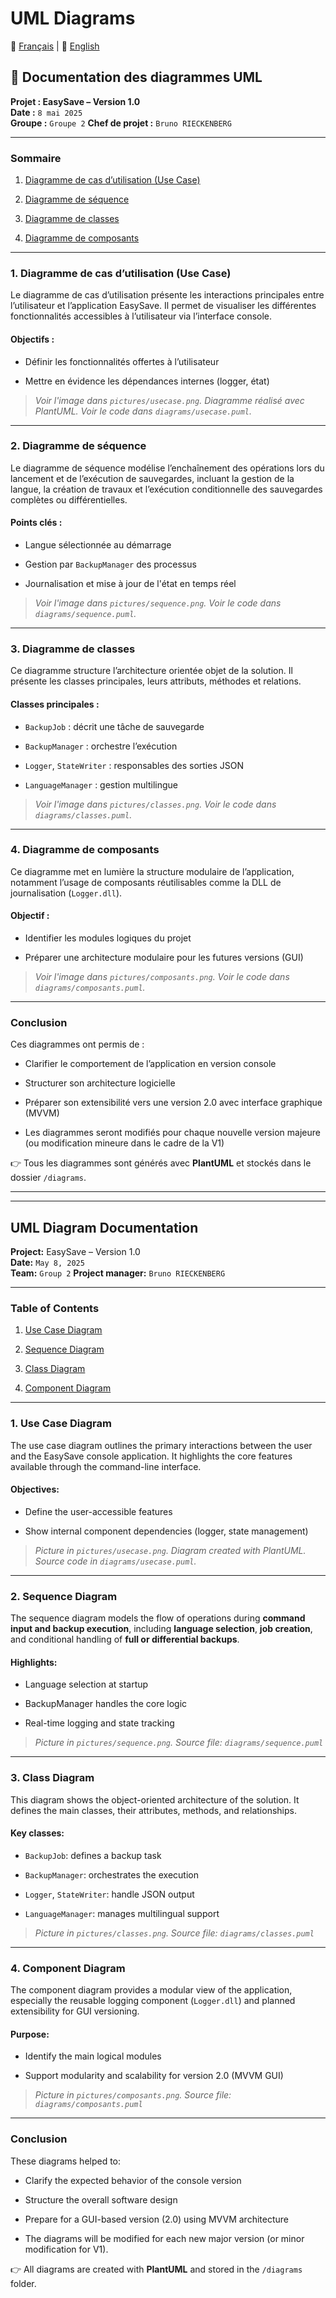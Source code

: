 # UML Diagrams

📘 [Français](#documentation-des-diagrammes-UML) | 📙 [English](#uml-diagram-documentation)

## 🧾 Documentation des diagrammes UML

**Projet : EasySave – Version 1.0**  
**Date :** `8 mai 2025`  
**Groupe :** `Groupe 2`
**Chef de projet :** `Bruno RIECKENBERG`

---

### Sommaire

1. [Diagramme de cas d’utilisation (Use Case)](#1-diagramme-de-cas-dutilisation-use-case)
    
2. [Diagramme de séquence](#2-diagramme-de-s%C3%A9quence)
    
3. [Diagramme de classes](#3-diagramme-de-classes)
    
4. [Diagramme de composants](#4-diagramme-de-composants)
    

---

### 1. Diagramme de cas d’utilisation (Use Case)

Le diagramme de cas d’utilisation présente les interactions principales entre l’utilisateur et l’application EasySave. Il permet de visualiser les différentes fonctionnalités accessibles à l’utilisateur via l’interface console.

#### Objectifs :

- Définir les fonctionnalités offertes à l’utilisateur
    
- Mettre en évidence les dépendances internes (logger, état)
    

> _Voir l'image dans `pictures/usecase.png`._
> _Diagramme réalisé avec PlantUML. Voir le code dans `diagrams/usecase.puml`._

---

### 2. Diagramme de séquence

Le diagramme de séquence modélise l’enchaînement des opérations lors du lancement et de l’exécution de sauvegardes, incluant la gestion de la langue, la création de travaux et l’exécution conditionnelle des sauvegardes complètes ou différentielles.

#### Points clés :

- Langue sélectionnée au démarrage
    
- Gestion par `BackupManager` des processus
    
- Journalisation et mise à jour de l'état en temps réel
    

> _Voir l'image dans `pictures/sequence.png`._
> _Voir le code dans `diagrams/sequence.puml`._

---

### 3. Diagramme de classes

Ce diagramme structure l’architecture orientée objet de la solution. Il présente les classes principales, leurs attributs, méthodes et relations.

#### Classes principales :

- `BackupJob` : décrit une tâche de sauvegarde
    
- `BackupManager` : orchestre l’exécution
    
- `Logger`, `StateWriter` : responsables des sorties JSON
    
- `LanguageManager` : gestion multilingue
    

> _Voir l'image dans `pictures/classes.png`._
> _Voir le code dans `diagrams/classes.puml`._

---

### 4. Diagramme de composants

Ce diagramme met en lumière la structure modulaire de l’application, notamment l’usage de composants réutilisables comme la DLL de journalisation (`Logger.dll`).

#### Objectif :

- Identifier les modules logiques du projet
    
- Préparer une architecture modulaire pour les futures versions (GUI)
    

> _Voir l'image dans `pictures/composants.png`._
> _Voir le code dans `diagrams/composants.puml`._

---

### Conclusion

Ces diagrammes ont permis de :

- Clarifier le comportement de l’application en version console
    
- Structurer son architecture logicielle
    
- Préparer son extensibilité vers une version 2.0 avec interface graphique (MVVM)

- Les diagrammes seront modifiés pour chaque nouvelle version majeure (ou modification mineure dans le cadre de la V1)
    

👉 Tous les diagrammes sont générés avec **PlantUML** et stockés dans le dossier `/diagrams`.

---
---

## UML Diagram Documentation

**Project:** EasySave – Version 1.0  
**Date:** `May 8, 2025`  
**Team:** `Group 2`
**Project manager:** `Bruno RIECKENBERG`

---

### Table of Contents

1. [Use Case Diagram](#1-use-case-diagram)
    
2. [Sequence Diagram](#2-sequence-diagram)
    
3. [Class Diagram](#3-class-diagram)
    
4. [Component Diagram](#4-component-diagram)
    

---

### 1. Use Case Diagram

The use case diagram outlines the primary interactions between the user and the EasySave console application. It highlights the core features available through the command-line interface.

#### Objectives:

- Define the user-accessible features
    
- Show internal component dependencies (logger, state management)
    

> _Picture in `pictures/usecase.png`._
> _Diagram created with PlantUML. Source code in `diagrams/usecase.puml`._

---

### 2. Sequence Diagram

The sequence diagram models the flow of operations during **command input and backup execution**, including **language selection**, **job creation**, and conditional handling of **full or differential backups**.

#### Highlights:

- Language selection at startup
    
- BackupManager handles the core logic
    
- Real-time logging and state tracking
    

> _Picture in `pictures/sequence.png`._
> _Source file: `diagrams/sequence.puml`_

---

### 3. Class Diagram

This diagram shows the object-oriented architecture of the solution. It defines the main classes, their attributes, methods, and relationships.

#### Key classes:

- `BackupJob`: defines a backup task
    
- `BackupManager`: orchestrates the execution
    
- `Logger`, `StateWriter`: handle JSON output
    
- `LanguageManager`: manages multilingual support
    

> _Picture in `pictures/classes.png`._
> _Source file: `diagrams/classes.puml`_

---

### 4. Component Diagram

The component diagram provides a modular view of the application, especially the reusable logging component (`Logger.dll`) and planned extensibility for GUI versioning.

#### Purpose:

- Identify the main logical modules
    
- Support modularity and scalability for version 2.0 (MVVM GUI)
    

> _Picture in `pictures/composants.png`._
> _Source file: `diagrams/composants.puml`_

---

### Conclusion

These diagrams helped to:

- Clarify the expected behavior of the console version
    
- Structure the overall software design
    
- Prepare for a GUI-based version (2.0) using MVVM architecture

- The diagrams will be modified for each new major version (or minor modification for V1).
    

👉 All diagrams are created with **PlantUML** and stored in the `/diagrams` folder.